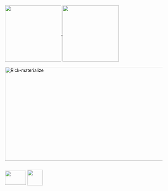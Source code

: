  <div>
  <a href="https://github.com/Rickson298">
  <img align="center" height="180em" src="https://github-readme-stats.vercel.app/api?username=Rickson298&show_icons=true&theme=dark&include_all_commits=true&count_private=true"/>
  <img align="center" height="180em" src="https://github-readme-stats.vercel.app/api/top-langs/?username=Rickson298&layout=compact&langs_count=7&theme=dark"/>
</div>
<div style="display: inline_block"><br>

  <img align="center" alt="Rick-materialize" height="300" width="1400" src="https://user-images.githubusercontent.com/88171582/132100480-2a125698-ac53-451a-95aa-6733e90f2963.JPG">

  
</div>
  
  ##
 
<div> 

  <a href = "mailto:rickson.patrick13@gmail.com"><img align="center"  height="45" width="67" src="https://marcas-logos.net/wp-content/uploads/2020/01/Gmail-Logo-1-600x375.png"></a>
  <a href="https://www.linkedin.com/in/rickson-oliveira-dev/" target="_blank"><img align="center"  height="50" width="50"  src="https://user-images.githubusercontent.com/88171582/132100340-230eae1b-8645-471f-9fd8-1e5f8b59115a.png" target="_blank"></a> 

 
 
</div>
